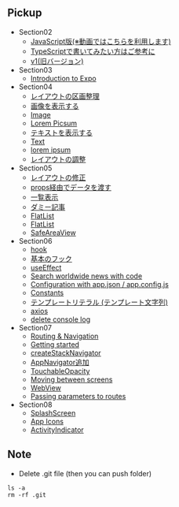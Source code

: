 ## Pickup
* Section02
  * [JavaScript版(※動画ではこちらを利用します)](https://github.com/takahi5/news-app-v2)
  * [TypeScriptで書いてみたい方はご参考に](https://github.com/takahi5/news-app-ts)
  * [v1(旧バージョン)](https://github.com/takahi5/news-app-hooks)
* Section03
  * [Introduction to Expo](https://docs.expo.io/)
* Section04
  * [レイアウトの区画整理](https://github.com/takahi5/news-app-v2/tree/sec4/layout)
  * [画像を表示する](https://github.com/takahi5/news-app-v2/tree/sec4/image)
  * [Image](https://reactnative.dev/docs/image)
  * [Lorem Picsum](https://picsum.photos/)
  * [テキストを表示する](https://github.com/takahi5/news-app-v2/tree/sec4/text)
  * [Text](https://reactnative.dev/docs/text)
  * [lorem ipsum](https://ja.wikipedia.org/wiki/Lorem_ipsum)
  * [レイアウトの調整](https://github.com/takahi5/news-app-v2/tree/sec4/adjust-layout)
* Section05
  * [レイアウトの修正](https://github.com/takahi5/news-app-v2/tree/sec5/component)
  * [props経由でデータを渡す](https://github.com/takahi5/news-app-v2/tree/sec5/props)
  * [一覧表示](https://github.com/takahi5/news-app-v2/tree/sec5/list)
  * [ダミー記事](https://github.com/takahi5/news-app-v2/blob/master/dummies/articles.json)
  * [FlatList](https://reactnative.dev/docs/flatlist)
  * [FlatList](https://github.com/takahi5/news-app-v2/tree/sec5/flatlist)
  * [SafeAreaView](https://reactnative.dev/docs/safeareaview)
* Section06
  * [hook](https://ja.reactjs.org/docs/hooks-intro.html)
  * [基本のフック](https://ja.reactjs.org/docs/hooks-reference.html#usestate)
  * [useEffect](https://ja.reactjs.org/docs/hooks-reference.html#useeffect)
  * [Search worldwide news with code](https://newsapi.org/)
  * [Configuration with app.json / app.config.js](https://docs.expo.io/workflow/configuration/)
  * [Constants](https://docs.expo.io/versions/latest/sdk/constants/)
  * [テンプレートリテラル (テンプレート文字列)](https://developer.mozilla.org/ja/docs/Web/JavaScript/Reference/Template_literals)
  * [axios](https://github.com/axios/axios)
  * [delete console log](https://github.com/takahi5/news-app-v2/tree/sec6/axios)
* Section07
  * [Routing & Navigation](https://docs.expo.io/guides/routing-and-navigation/)
  * [Getting started](https://reactnavigation.org/docs/getting-started/)
  * [createStackNavigator](https://reactnavigation.org/docs/stack-navigator/)
  * [AppNavigator追加](https://github.com/takahi5/news-app-v2/tree/sec7/stack-navigator)
  * [TouchableOpacity](https://reactnative.dev/docs/touchableopacity)
  * [Moving between screens](https://reactnavigation.org/docs/navigating/)
  * [WebView](https://docs.expo.io/versions/latest/sdk/webview/)
  * [Passing parameters to routes](https://reactnavigation.org/docs/params/)
* Section08
  * [SplashScreen](https://docs.expo.io/versions/latest/sdk/splash-screen/)
  * [App Icons](https://docs.expo.io/guides/app-icons/)
  * [ActivityIndicator](https://docs.expo.io/versions/latest/react-native/activityindicator/)

## Note
* Delete .git file (then you can push folder)
```
ls -a
rm -rf .git
```

